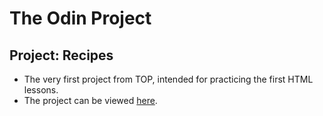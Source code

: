 # The Odin Project
## Project: Recipes
- The very first project from TOP, intended for practicing the first HTML lessons.
- The project can be viewed [here](https://jpsalviano.github.io/odin-recipes/).
